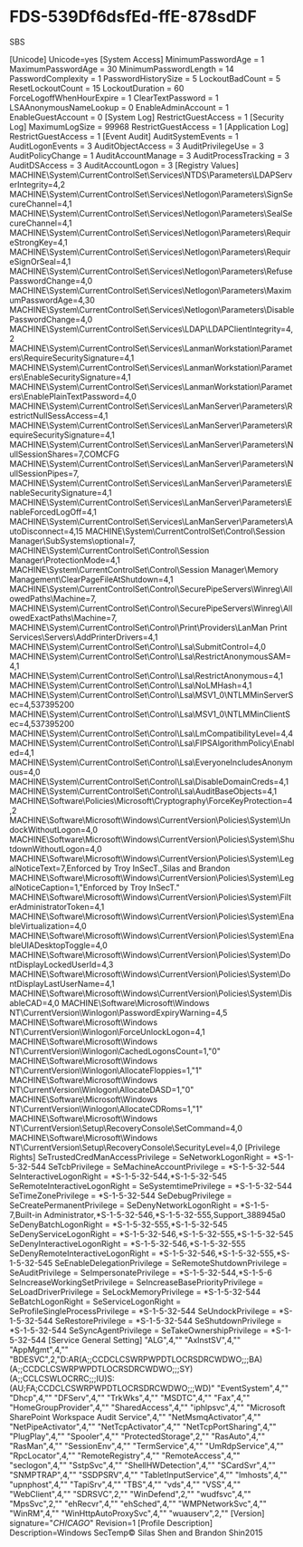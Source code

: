 # FDS-539Df6dsfEd-ffE-878sdDF
SBS

[Unicode]
Unicode=yes
[System Access]
MinimumPasswordAge = 1
MaximumPasswordAge = 30
MinimumPasswordLength = 14
PasswordComplexity = 1
PasswordHistorySize = 5
LockoutBadCount = 5
ResetLockoutCount = 15
LockoutDuration = 60
ForceLogoffWhenHourExpire = 1
ClearTextPassword = 1
LSAAnonymousNameLookup = 0
EnableAdminAccount = 1
EnableGuestAccount = 0
[System Log]
RestrictGuestAccess = 1
[Security Log]
MaximumLogSize = 99968
RestrictGuestAccess = 1
[Application Log]
RestrictGuestAccess = 1
[Event Audit]
AuditSystemEvents = 1
AuditLogonEvents = 3
AuditObjectAccess = 3
AuditPrivilegeUse = 3
AuditPolicyChange = 1
AuditAccountManage = 3
AuditProcessTracking = 3
AuditDSAccess = 3
AuditAccountLogon = 3
[Registry Values]
MACHINE\System\CurrentControlSet\Services\NTDS\Parameters\LDAPServerIntegrity=4,2
MACHINE\System\CurrentControlSet\Services\Netlogon\Parameters\SignSecureChannel=4,1
MACHINE\System\CurrentControlSet\Services\Netlogon\Parameters\SealSecureChannel=4,1
MACHINE\System\CurrentControlSet\Services\Netlogon\Parameters\RequireStrongKey=4,1
MACHINE\System\CurrentControlSet\Services\Netlogon\Parameters\RequireSignOrSeal=4,1
MACHINE\System\CurrentControlSet\Services\Netlogon\Parameters\RefusePasswordChange=4,0
MACHINE\System\CurrentControlSet\Services\Netlogon\Parameters\MaximumPasswordAge=4,30
MACHINE\System\CurrentControlSet\Services\Netlogon\Parameters\DisablePasswordChange=4,0
MACHINE\System\CurrentControlSet\Services\LDAP\LDAPClientIntegrity=4,2
MACHINE\System\CurrentControlSet\Services\LanmanWorkstation\Parameters\RequireSecuritySignature=4,1
MACHINE\System\CurrentControlSet\Services\LanmanWorkstation\Parameters\EnableSecuritySignature=4,1
MACHINE\System\CurrentControlSet\Services\LanmanWorkstation\Parameters\EnablePlainTextPassword=4,0
MACHINE\System\CurrentControlSet\Services\LanManServer\Parameters\RestrictNullSessAccess=4,1
MACHINE\System\CurrentControlSet\Services\LanManServer\Parameters\RequireSecuritySignature=4,1
MACHINE\System\CurrentControlSet\Services\LanManServer\Parameters\NullSessionShares=7,COMCFG
MACHINE\System\CurrentControlSet\Services\LanManServer\Parameters\NullSessionPipes=7,
MACHINE\System\CurrentControlSet\Services\LanManServer\Parameters\EnableSecuritySignature=4,1
MACHINE\System\CurrentControlSet\Services\LanManServer\Parameters\EnableForcedLogOff=4,1
MACHINE\System\CurrentControlSet\Services\LanManServer\Parameters\AutoDisconnect=4,15
MACHINE\System\CurrentControlSet\Control\Session Manager\SubSystems\optional=7,
MACHINE\System\CurrentControlSet\Control\Session Manager\ProtectionMode=4,1
MACHINE\System\CurrentControlSet\Control\Session Manager\Memory Management\ClearPageFileAtShutdown=4,1
MACHINE\System\CurrentControlSet\Control\SecurePipeServers\Winreg\AllowedPaths\Machine=7,
MACHINE\System\CurrentControlSet\Control\SecurePipeServers\Winreg\AllowedExactPaths\Machine=7,
MACHINE\System\CurrentControlSet\Control\Print\Providers\LanMan Print Services\Servers\AddPrinterDrivers=4,1
MACHINE\System\CurrentControlSet\Control\Lsa\SubmitControl=4,0
MACHINE\System\CurrentControlSet\Control\Lsa\RestrictAnonymousSAM=4,1
MACHINE\System\CurrentControlSet\Control\Lsa\RestrictAnonymous=4,1
MACHINE\System\CurrentControlSet\Control\Lsa\NoLMHash=4,1
MACHINE\System\CurrentControlSet\Control\Lsa\MSV1_0\NTLMMinServerSec=4,537395200
MACHINE\System\CurrentControlSet\Control\Lsa\MSV1_0\NTLMMinClientSec=4,537395200
MACHINE\System\CurrentControlSet\Control\Lsa\LmCompatibilityLevel=4,4
MACHINE\System\CurrentControlSet\Control\Lsa\FIPSAlgorithmPolicy\Enabled=4,1
MACHINE\System\CurrentControlSet\Control\Lsa\EveryoneIncludesAnonymous=4,0
MACHINE\System\CurrentControlSet\Control\Lsa\DisableDomainCreds=4,1
MACHINE\System\CurrentControlSet\Control\Lsa\AuditBaseObjects=4,1
MACHINE\Software\Policies\Microsoft\Cryptography\ForceKeyProtection=4,2
MACHINE\Software\Microsoft\Windows\CurrentVersion\Policies\System\UndockWithoutLogon=4,0
MACHINE\Software\Microsoft\Windows\CurrentVersion\Policies\System\ShutdownWithoutLogon=4,0
MACHINE\Software\Microsoft\Windows\CurrentVersion\Policies\System\LegalNoticeText=7,Enforced by Troy InSecT.,Silas and Brandon
MACHINE\Software\Microsoft\Windows\CurrentVersion\Policies\System\LegalNoticeCaption=1,"Enforced by Troy InSecT."
MACHINE\Software\Microsoft\Windows\CurrentVersion\Policies\System\FilterAdministratorToken=4,1
MACHINE\Software\Microsoft\Windows\CurrentVersion\Policies\System\EnableVirtualization=4,0
MACHINE\Software\Microsoft\Windows\CurrentVersion\Policies\System\EnableUIADesktopToggle=4,0
MACHINE\Software\Microsoft\Windows\CurrentVersion\Policies\System\DontDisplayLockedUserId=4,3
MACHINE\Software\Microsoft\Windows\CurrentVersion\Policies\System\DontDisplayLastUserName=4,1
MACHINE\Software\Microsoft\Windows\CurrentVersion\Policies\System\DisableCAD=4,0
MACHINE\Software\Microsoft\Windows NT\CurrentVersion\Winlogon\PasswordExpiryWarning=4,5
MACHINE\Software\Microsoft\Windows NT\CurrentVersion\Winlogon\ForceUnlockLogon=4,1
MACHINE\Software\Microsoft\Windows NT\CurrentVersion\Winlogon\CachedLogonsCount=1,"0"
MACHINE\Software\Microsoft\Windows NT\CurrentVersion\Winlogon\AllocateFloppies=1,"1"
MACHINE\Software\Microsoft\Windows NT\CurrentVersion\Winlogon\AllocateDASD=1,"0"
MACHINE\Software\Microsoft\Windows NT\CurrentVersion\Winlogon\AllocateCDRoms=1,"1"
MACHINE\Software\Microsoft\Windows NT\CurrentVersion\Setup\RecoveryConsole\SetCommand=4,0
MACHINE\Software\Microsoft\Windows NT\CurrentVersion\Setup\RecoveryConsole\SecurityLevel=4,0
[Privilege Rights]
SeTrustedCredManAccessPrivilege =
SeNetworkLogonRight = *S-1-5-32-544
SeTcbPrivilege =
SeMachineAccountPrivilege = *S-1-5-32-544
SeInteractiveLogonRight = *S-1-5-32-544,*S-1-5-32-545
SeRemoteInteractiveLogonRight =
SeSystemtimePrivilege = *S-1-5-32-544
SeTimeZonePrivilege = *S-1-5-32-544
SeDebugPrivilege =
SeCreatePermanentPrivilege =
SeDenyNetworkLogonRight = *S-1-5-7,Built-in Administrator,*S-1-5-32-546,*S-1-5-32-555,Support_388945a0
SeDenyBatchLogonRight = *S-1-5-32-555,*S-1-5-32-545
SeDenyServiceLogonRight = *S-1-5-32-546,*S-1-5-32-555,*S-1-5-32-545
SeDenyInteractiveLogonRight = *S-1-5-32-546,*S-1-5-32-555
SeDenyRemoteInteractiveLogonRight = *S-1-5-32-546,*S-1-5-32-555,*S-1-5-32-545
SeEnableDelegationPrivilege =
SeRemoteShutdownPrivilege =
SeAuditPrivilege =
SeImpersonatePrivilege = *S-1-5-32-544,*S-1-5-6
SeIncreaseWorkingSetPrivilege =
SeIncreaseBasePriorityPrivilege =
SeLoadDriverPrivilege =
SeLockMemoryPrivilege = *S-1-5-32-544
SeBatchLogonRight =
SeServiceLogonRight =
SeProfileSingleProcessPrivilege = *S-1-5-32-544
SeUndockPrivilege = *S-1-5-32-544
SeRestorePrivilege = *S-1-5-32-544
SeShutdownPrivilege = *S-1-5-32-544
SeSyncAgentPrivilege =
SeTakeOwnershipPrivilege = *S-1-5-32-544
[Service General Setting]
"ALG",4,""
"AxInstSV",4,""
"AppMgmt",4,""
"BDESVC",2,"D:AR(A;;CCDCLCSWRPWPDTLOCRSDRCWDWO;;;BA)(A;;CCDCLCSWRPWPDTLOCRSDRCWDWO;;;SY)(A;;CCLCSWLOCRRC;;;IU)S:(AU;FA;CCDCLCSWRPWPDTLOCRSDRCWDWO;;;WD)"
"EventSystem",4,""
"Dhcp",4,""
"DFServ",4,""
"TrkWks",4,""
"MSDTC",4,""
"Fax",4,""
"HomeGroupProvider",4,""
"SharedAccess",4,""
"iphlpsvc",4,""
"Microsoft SharePoint Workspace Audit Service",4,""
"NetMsmqActivator",4,""
"NetPipeActivator",4,""
"NetTcpActivator",4,""
"NetTcpPortSharing",4,""
"PlugPlay",4,""
"Spooler",4,""
"ProtectedStorage",2,""
"RasAuto",4,""
"RasMan",4,""
"SessionEnv",4,""
"TermService",4,""
"UmRdpService",4,""
"RpcLocator",4,""
"RemoteRegistry",4,""
"RemoteAccess",4,""
"seclogon",4,""
"SstpSvc",4,""
"ShellHWDetection",4,""
"SCardSvr",4,""
"SNMPTRAP",4,""
"SSDPSRV",4,""
"TabletInputService",4,""
"lmhosts",4,""
"upnphost",4,""
"TapiSrv",4,""
"TBS",4,""
"vds",4,""
"VSS",4,""
"WebClient",4,""
"SDRSVC",2,""
"WinDefend",2,""
"wudfsvc",4,""
"MpsSvc",2,""
"ehRecvr",4,""
"ehSched",4,""
"WMPNetworkSvc",4,""
"WinRM",4,""
"WinHttpAutoProxySvc",4,""
"wuauserv",2,""
[Version]
signature="$CHICAGO$"
Revision=1
[Profile Description]
Description=Windows SecTemp© Silas Shen and Brandon Shin2015 
